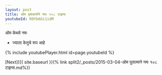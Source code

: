 ```yaml
---
layout: post
title: ओम वृषाकर्माने नमः १०८ टाइम्स
youtubeId: ROYb6Gi1idM
---
```

 
 
 ओम केथवे नमः  
 
 -  ज्याला केतुचे रूप आहे 
 
  
 
  
 
 
 
 
 
 


{% include youtubePlayer.html id=page.youtubeId %}
 
[Next]({{ site.baseurl }}{% link  split2/_posts/2015-03-04-ओम पूतात्माने नमः १०८ टाइम्स.md%})
 
